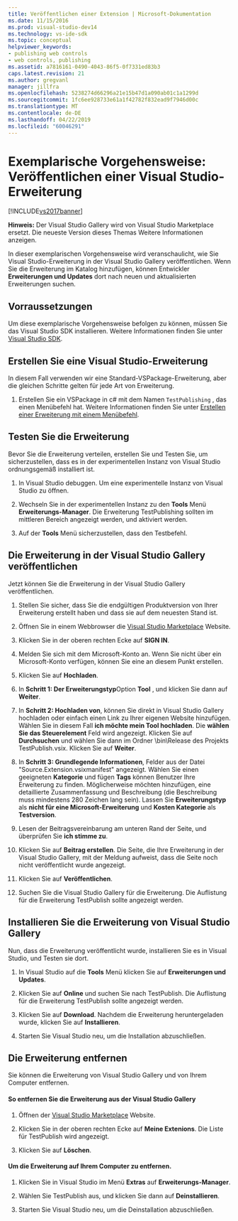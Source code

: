 ```yaml
---
title: Veröffentlichen einer Extension | Microsoft-Dokumentation
ms.date: 11/15/2016
ms.prod: visual-studio-dev14
ms.technology: vs-ide-sdk
ms.topic: conceptual
helpviewer_keywords:
- publishing web controls
- web controls, publishing
ms.assetid: a7816161-0490-4043-86f5-0f7331ed83b3
caps.latest.revision: 21
ms.author: gregvanl
manager: jillfra
ms.openlocfilehash: 5238274d66296a21e15b47d1a090ab01c1a1299d
ms.sourcegitcommit: 1fc6ee928733e61a1f42782f832ead9f7946d00c
ms.translationtype: MT
ms.contentlocale: de-DE
ms.lasthandoff: 04/22/2019
ms.locfileid: "60046291"
---
```

# <a name="walkthrough-publishing-a-visual-studio-extension"></a>Exemplarische Vorgehensweise: Veröffentlichen einer Visual Studio-Erweiterung
[!INCLUDE[vs2017banner](../includes/vs2017banner.md)]

**Hinweis:** Der Visual Studio Gallery wird von Visual Studio Marketplace ersetzt. Die neueste Version dieses Themas Weitere Informationen anzeigen.

In dieser exemplarischen Vorgehensweise wird veranschaulicht, wie Sie Visual Studio-Erweiterung in der Visual Studio Gallery veröffentlichen. Wenn Sie die Erweiterung im Katalog hinzufügen, können Entwickler **Erweiterungen und Updates** dort nach neuen und aktualisierten Erweiterungen suchen.

## <a name="prerequisites"></a>Vorraussetzungen
 Um diese exemplarische Vorgehensweise befolgen zu können, müssen Sie das Visual Studio SDK installieren. Weitere Informationen finden Sie unter [Visual Studio SDK](../extensibility/visual-studio-sdk.md).

## <a name="create-a-visual-studio-extension"></a>Erstellen Sie eine Visual Studio-Erweiterung
 In diesem Fall verwenden wir eine Standard-VSPackage-Erweiterung, aber die gleichen Schritte gelten für jede Art von Erweiterung.

1. Erstellen Sie ein VSPackage in c# mit dem Namen `TestPublishing` , das einen Menübefehl hat. Weitere Informationen finden Sie unter [Erstellen einer Erweiterung mit einem Menübefehl](../extensibility/creating-an-extension-with-a-menu-command.md).

## <a name="test-the-extension"></a>Testen Sie die Erweiterung
 Bevor Sie die Erweiterung verteilen, erstellen Sie und Testen Sie, um sicherzustellen, dass es in der experimentellen Instanz von Visual Studio ordnungsgemäß installiert ist.

1. In Visual Studio debuggen. Um eine experimentelle Instanz von Visual Studio zu öffnen.

2. Wechseln Sie in der experimentellen Instanz zu den **Tools** Menü **Erweiterungs-Manager**. Die Erweiterung TestPublishing sollten im mittleren Bereich angezeigt werden, und aktiviert werden.

3. Auf der **Tools** Menü sicherzustellen, dass den Testbefehl.

## <a name="publish-the-extension-to-the-visual-studio-gallery"></a>Die Erweiterung in der Visual Studio Gallery veröffentlichen
 Jetzt können Sie die Erweiterung in der Visual Studio Gallery veröffentlichen.

1. Stellen Sie sicher, dass Sie die endgültigen Produktversion von Ihrer Erweiterung erstellt haben und dass sie auf dem neuesten Stand ist.

2. Öffnen Sie in einem Webbrowser die [Visual Studio Marketplace](https://marketplace.visualstudio.com/) Website.

3. Klicken Sie in der oberen rechten Ecke auf **SIGN IN**.

4. Melden Sie sich mit dem Microsoft-Konto an. Wenn Sie nicht über ein Microsoft-Konto verfügen, können Sie eine an diesem Punkt erstellen.

5. Klicken Sie auf **Hochladen**.

6. In **Schritt 1: Der Erweiterungstyp**Option **Tool** , und klicken Sie dann auf **Weiter**.

7. In **Schritt 2: Hochladen von**, können Sie direkt in Visual Studio Gallery hochladen oder einfach einen Link zu Ihrer eigenen Website hinzufügen. Wählen Sie in diesem Fall **ich möchte mein Tool hochladen**. Die **wählen Sie das Steuerelement** Feld wird angezeigt. Klicken Sie auf **Durchsuchen** und wählen Sie dann im Ordner \bin\Release des Projekts TestPublish.vsix. Klicken Sie auf **Weiter**.

8. In **Schritt 3: Grundlegende Informationen**, Felder aus der Datei "Source.Extension.vsixmanifest" angezeigt. Wählen Sie einen geeigneten **Kategorie** und fügen **Tags** können Benutzer Ihre Erweiterung zu finden. Möglicherweise möchten hinzufügen, eine detaillierte Zusammenfassung und Beschreibung (die Beschreibung muss mindestens 280 Zeichen lang sein). Lassen Sie **Erweiterungstyp** als **nicht für eine Microsoft-Erweiterung** und **Kosten Kategorie** als **Testversion**.

9. Lesen der Beitragsvereinbarung am unteren Rand der Seite, und überprüfen Sie **ich stimme zu**.

10. Klicken Sie auf **Beitrag erstellen**. Die Seite, die Ihre Erweiterung in der Visual Studio Gallery, mit der Meldung aufweist, dass die Seite noch nicht veröffentlicht wurde angezeigt.

11. Klicken Sie auf **Veröffentlichen**.

12. Suchen Sie die Visual Studio Gallery für die Erweiterung. Die Auflistung für die Erweiterung TestPublish sollte angezeigt werden.

## <a name="install-the-extension-from-the-visual-studio-gallery"></a>Installieren Sie die Erweiterung von Visual Studio Gallery
 Nun, dass die Erweiterung veröffentlicht wurde, installieren Sie es in Visual Studio, und Testen sie dort.

1. In Visual Studio auf die **Tools** Menü klicken Sie auf **Erweiterungen und Updates**.

2. Klicken Sie auf **Online** und suchen Sie nach TestPublish. Die Auflistung für die Erweiterung TestPublish sollte angezeigt werden.

3. Klicken Sie auf **Download**. Nachdem die Erweiterung heruntergeladen wurde, klicken Sie auf **Installieren**.

4. Starten Sie Visual Studio neu, um die Installation abzuschließen.

## <a name="removing-the-extension"></a>Die Erweiterung entfernen
 Sie können die Erweiterung von Visual Studio Gallery und von Ihrem Computer entfernen.

#### <a name="to-remove-the-extension-from-the-visual-studio-gallery"></a>So entfernen Sie die Erweiterung aus der Visual Studio Gallery

1. Öffnen der [Visual Studio Marketplace](https://marketplace.visualstudio.com/) Website.

2. Klicken Sie in der oberen rechten Ecke auf **Meine Extenions**. Die Liste für TestPublish wird angezeigt.

3. Klicken Sie auf **Löschen**.

#### <a name="to-remove-the-extension-from-your-computer"></a>Um die Erweiterung auf Ihrem Computer zu entfernen.

1. Klicken Sie in Visual Studio im Menü **Extras** auf **Erweiterungs-Manager**.

2. Wählen Sie TestPublish aus, und klicken Sie dann auf **Deinstallieren**.

3. Starten Sie Visual Studio neu, um die Deinstallation abzuschließen.
